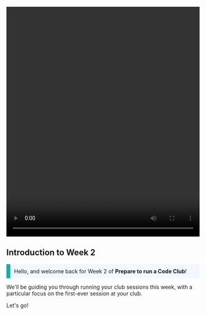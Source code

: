 <video width="100%" height="600" id="Introduction video" controls preload="metadata"
  source src="https://rpf-futurelearn.s3.eu-west-1.amazonaws.com/CC+vol+training+/step2_1+welcome+to+week+2.mp4" type="video/mp4" >
  <track
    label="English"
    kind="subtitles"
    srclang="en"
    src="https://rpf-futurelearn.s3.eu-west-1.amazonaws.com/CC+vol+training+/2.1_week_2_.vtt"
    default />
  <track
    label="Francais"
    kind="subtitles"
    srclang="fr"
    src="https://rpf-futurelearn.s3.eu-west-1.amazonaws.com/CC+vol+training+/2_1_week_2__French__France__reviewed.vtt" />
  <track
    label="Español"
    kind="subtitles"
    srclang="es"
    src="https://rpf-futurelearn.s3.eu-west-1.amazonaws.com/CC+vol+training+/2_1_week_2__Spanish__Spain__reviewed.vtt" />
  <track
    label="Italiano"
    kind="subtitles"
    srclang="it"
    src="https://rpf-futurelearn.s3.eu-west-1.amazonaws.com/CC+vol+training+/2_1_week_2__Italian_reviewed.vtt" />
  <track
    label="Portugues"
    kind="subtitles"
    srclang="pr"
    src="https://rpf-futurelearn.s3.eu-west-1.amazonaws.com/CC+vol+training+/2_1_week_2__Portuguese__Brazil__reviewed.vtt" />
</video>

## Introduction to Week 2
<p style='border-left: solid; border-width:10px; border-color: #0faeb0; background-color: aliceblue; padding: 10px;'>
Hello, and welcome back for Week 2 of <strong>Prepare to run a Code Club</strong>!

We'll be guiding you through running your club sessions this week, with a particular focus on the first-ever session at your club.

Let's go!
</p>
